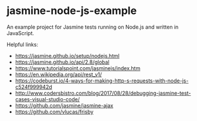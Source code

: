 # jasmine-node-js-example
An example project for Jasmine tests running on Node.js and written in JavaScript.

Helpful links:
* https://jasmine.github.io/setup/nodejs.html
* https://jasmine.github.io/api/2.8/global
* https://www.tutorialspoint.com/jasminejs/index.htm
* https://en.wikipedia.org/api/rest_v1/
* https://codeburst.io/4-ways-for-making-http-s-requests-with-node-js-c524f999942d
* http://www.codersbistro.com/blog/2017/08/28/debugging-jasmine-test-cases-visual-studio-code/
* https://github.com/jasmine/jasmine-ajax
* https://github.com/vlucas/frisby
